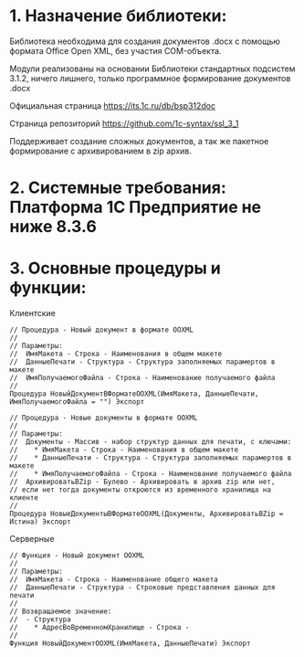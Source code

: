 # 1. Назначение библиотеки:

  Библиотека необходима для создания документов .docx с помощью формата Office Open XML, без участия COM-объекта.
  
  Модули реализованы на основании Библиотеки стандартных подсистем 3.1.2, ничего лишнего, только программное формирование документов .docx
  
  Официальная страница https://its.1c.ru/db/bsp312doc
  
  Страница репозиторий https://github.com/1c-syntax/ssl_3_1
  
  Поддерживает создание сложных документов, а так же пакетное формирование с архивированием в zip архив.
  
# 2. Системные требования: Платформа 1С Предприятие не ниже 8.3.6
# 3. Основные процедуры и функции:

Клиентские
```bsl
// Процедура - Новый документ в формате OOXML
//
// Параметры:
//  ИмяМакета - Строка - Наименования в общем макете
//  ДанныеПечати - Структура - Структура заполняемых парамертов в макете
//  ИмяПолучаемогоФайла - Строка - Наименование получаемого файла 
//
Процедура НовыйДокументВФорматеOOXML(ИмяМакета, ДанныеПечати, ИмяПолучаемогоФайла = "") Экспорт
```
```bsl
// Процедура - Новые документы в формате OOXML
//
// Параметры:
//  Документы - Массив - набор структур данных для печати, с ключами:
//    * ИмяМакета - Строка - Наименования в общем макете
//    * ДанныеПечати - Структура - Структура заполняемых парамертов в макете
//    * ИмяПолучаемогоФайла - Строка - Наименование получаемого файла
//  АрхивироватьВZip - Булево - Архивировать в архив zip или нет,
// если нет тогда документы откроются из временного хранилища на клиенте
//
Процедура НовыеДокументыВФорматеOOXML(Документы, АрхивироватьВZip = Истина) Экспорт

```
Серверные
```bsl
// Функция - Новый документ OOXML
//
// Параметры:
//  ИмяМакета - Строка - Наименование общего макета
//  ДанныеПечати - Структура - Строковые представления данных для печати
// 
// Возвращаемое значение:
//  - Структура
//    * АдресВоВременномХранилище - Строка - 
//
Функция НовыйДокументOOXML(ИмяМакета, ДанныеПечати) Экспорт  

```
